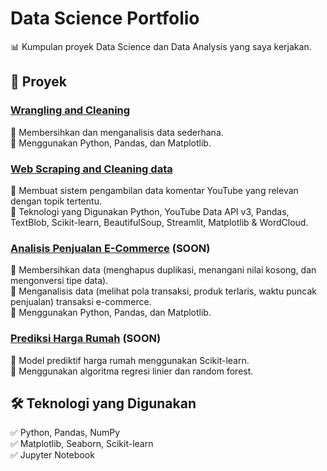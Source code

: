 # Data Science Portfolio  
📊 Kumpulan proyek Data Science dan Data Analysis yang saya kerjakan.  

## 📌 Proyek
### [Wrangling and Cleaning](projects/Data_Wrangling_and_Cleaning)  
🔹 Membersihkan dan menganalisis data sederhana.  
🔹 Menggunakan Python, Pandas, dan Matplotlib.  

### [Web Scraping and Cleaning data](projects/web_scrap)  
🔹 Membuat sistem pengambilan data komentar YouTube yang relevan dengan topik tertentu.  
🔹 Teknologi yang Digunakan Python, YouTube Data API v3, Pandas, TextBlob, Scikit-learn, BeautifulSoup, Streamlit, Matplotlib & WordCloud.

### [Analisis Penjualan E-Commerce](projects/analisis_penjualan) (SOON) 
🔹 Membersihkan data (menghapus duplikasi, menangani nilai kosong, dan mengonversi tipe data).  
🔹 Menganalisis data (melihat pola transaksi, produk terlaris, waktu puncak penjualan) transaksi e-commerce.  
🔹 Menggunakan Python, Pandas, dan Matplotlib.   

### [Prediksi Harga Rumah](projects/prediksi_harga) (SOON) 
🔹 Model prediktif harga rumah menggunakan Scikit-learn.  
🔹 Menggunakan algoritma regresi linier dan random forest.  

## 🛠 Teknologi yang Digunakan  
✅ Python, Pandas, NumPy  
✅ Matplotlib, Seaborn, Scikit-learn  
✅ Jupyter Notebook  
